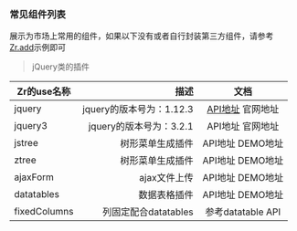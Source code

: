 ### 常见组件列表

展示为市场上常用的组件，如果以下没有或者自行封装第三方组件，请参考[Zr.add](//github.com/guguaihaha/zr-engine/issues/5)示例即可

> jQuery类的插件

| Zr的use名称     | 描述   |  文档  |
| --------       | -----: | :----:  |
| jquery         | jquery的版本号为：1.12.3  |   [API地址]() 官网地址  |
| jquery3        | jquery的版本号为：3.2.1  |   API地址 官网地址  |
| jstree         | 树形菜单生成插件  |   API地址 DEMO地址  |
| ztree          | 树形菜单生成插件  |   API地址 DEMO地址  |
| ajaxForm       | ajax文件上传  |   API地址 DEMO地址  |
| datatables     | 数据表格插件  |   API地址 DEMO地址  |
| fixedColumns   | 列固定配合datatables  |   参考datatable API  |



